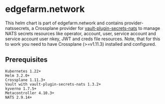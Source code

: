 # edgefarm.network

This helm chart is part of edgefarm.network and contains provider-natssecrets, a Crossplane provider for [vault-plugin-secrets-nats](https://github.com/edgefarm/vault-plugin-secrets-nats) to manage NATS secrets resources like operator, account, user, service account and service account user nkey, JWT and creds file resources.
Note, that for this to work you need to have Crossplane (>=v1.11.3) installed and configured.

## Prerequisites

    Kubernetes 1.22+
    Helm 3.2.0+
    Crossplane 1.11.3+
    Vault with vault-plugin-secrets-nats 1.3.2+
    kyverno 1.7.5+
    Metacontroller 4.10.3+
    NATS 2.9.14+
